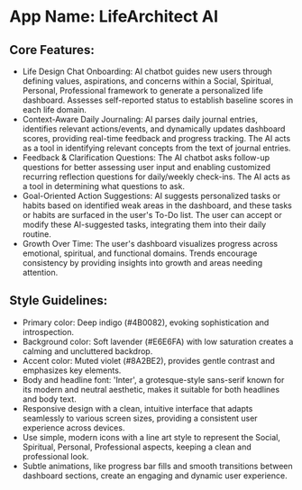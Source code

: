 # **App Name**: LifeArchitect AI

## Core Features:

- Life Design Chat Onboarding: AI chatbot guides new users through defining values, aspirations, and concerns within a Social, Spiritual, Personal, Professional framework to generate a personalized life dashboard. Assesses self-reported status to establish baseline scores in each life domain.
- Context-Aware Daily Journaling: AI parses daily journal entries, identifies relevant actions/events, and dynamically updates dashboard scores, providing real-time feedback and progress tracking. The AI acts as a tool in identifying relevant concepts from the text of journal entries.
- Feedback & Clarification Questions: The AI chatbot asks follow-up questions for better assessing user input and enabling customized recurring reflection questions for daily/weekly check-ins. The AI acts as a tool in determining what questions to ask.
- Goal-Oriented Action Suggestions: AI suggests personalized tasks or habits based on identified weak areas in the dashboard, and these tasks or habits are surfaced in the user's To-Do list. The user can accept or modify these AI-suggested tasks, integrating them into their daily routine.
- Growth Over Time: The user's dashboard visualizes progress across emotional, spiritual, and functional domains. Trends encourage consistency by providing insights into growth and areas needing attention.

## Style Guidelines:

- Primary color: Deep indigo (#4B0082), evoking sophistication and introspection.
- Background color: Soft lavender (#E6E6FA) with low saturation creates a calming and uncluttered backdrop.
- Accent color: Muted violet (#8A2BE2), provides gentle contrast and emphasizes key elements.
- Body and headline font: 'Inter', a grotesque-style sans-serif known for its modern and neutral aesthetic, makes it suitable for both headlines and body text.
- Responsive design with a clean, intuitive interface that adapts seamlessly to various screen sizes, providing a consistent user experience across devices.
- Use simple, modern icons with a line art style to represent the Social, Spiritual, Personal, Professional aspects, keeping a clean and professional look.
- Subtle animations, like progress bar fills and smooth transitions between dashboard sections, create an engaging and dynamic user experience.